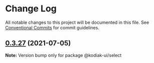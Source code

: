 # Change Log

All notable changes to this project will be documented in this file.
See [Conventional Commits](https://conventionalcommits.org) for commit guidelines.

## [0.3.27](https://github.com/skyverge/kodiak-ui/compare/@kodiak-ui/select@0.3.26...@kodiak-ui/select@0.3.27) (2021-07-05)

**Note:** Version bump only for package @kodiak-ui/select
